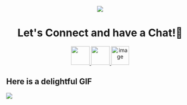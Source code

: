 <p align="center">
  <img src="https://capsule-render.vercel.app/api?text=Welcome!🚀&animation=fadeIn&type=waving&color=gradient&height=100"/>
</p>

<h1 align="center">
  Let's Connect and have a Chat!💬
</h1>

<p align="center">
<a href="https://ambra-portfolio.onrender.com/">
  <img height="50" src="https://user-images.githubusercontent.com/46517096/166972883-f5f1d88c-0246-4374-88ac-ded0f2cf0699.png"/>
</a>
<a href="https://www.linkedin.com/in/ambra-m-b897bb23b/">
  <img height="50" src="https://user-images.githubusercontent.com/46517096/166973395-19676cd8-f8ec-4abf-83ff-da8243505b82.png"/>
</a>
<a href="mailto:mihuambra@gmail.com">
  <img height="50" <img width="48" height="48" alt="image" src="https://github.com/user-attachments/assets/df133eaa-ed64-4fb2-b499-f96649320dec"/>
</a>

## Here is a delightful GIF 
<img src="https://media.giphy.com/media/v1.Y2lkPTc5MGI3NjExdTJpODZwZWNheHYzOTRwcHM3ajh5bWpxenpwM2VhM3NsdWVwMG83diZlcD12MV9naWZzX3NlYXJjaCZjdD1n/JqmupuTVZYaQX5s094/giphy.gif">
  
</p>


